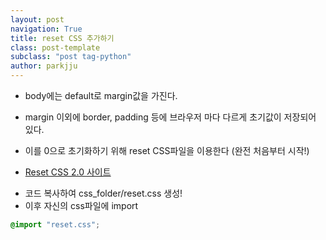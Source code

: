 ```yaml
---
layout: post
navigation: True
title: reset CSS 추가하기
class: post-template
subclass: "post tag-python"
author: parkjju
---
```


- body에는 default로 margin값을 가진다.

- margin 이외에 border, padding 등에 브라우저 마다 다르게 초기값이 저장되어 있다.

- 이를 0으로 초기화하기 위해 reset CSS파일을 이용한다 (완전 처음부터 시작!)

- [Reset CSS 2.0 사이트](https://cssdeck.com/blog/scripts/eric-meyer-reset-css/)

* 코드 복사하여 css_folder/reset.css 생성!
* 이후 자신의 css파일에 import

```css
@import "reset.css";
```
